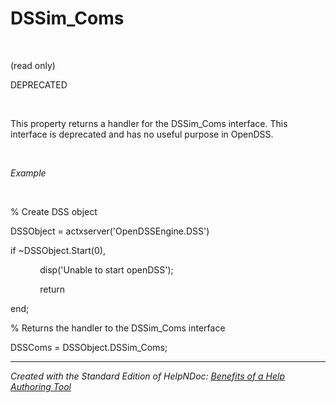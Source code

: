 # DSSim_Coms

&nbsp;

(read only)

DEPRECATED

&nbsp;

This property returns a handler for the DSSim\_Coms interface. This interface is deprecated and has no useful purpose in OpenDSS.

&nbsp;

*Example*

&nbsp;

% Create DSS object

DSSObject = actxserver('OpenDSSEngine.DSS')

if ~DSSObject.Start(0),

&nbsp; &nbsp; &nbsp; &nbsp; &nbsp; &nbsp; disp('Unable to start openDSS');

&nbsp; &nbsp; &nbsp; &nbsp; &nbsp; &nbsp; return

end;

% Returns the handler to the DSSim\_Coms interface

DSSComs = DSSObject.DSSim\_Coms;

***
_Created with the Standard Edition of HelpNDoc: [Benefits of a Help Authoring Tool](<https://www.helpauthoringsoftware.com>)_

